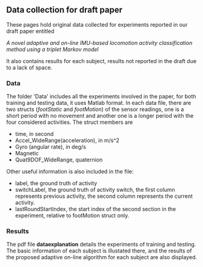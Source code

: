 ## Data collection for draft paper
These pages hold original data collected for experiments reported in our draft paper entitled 

_A novel adaptive and on-line IMU-based locomotion activity classification method using a triplet Markov model_

It also contains results for each subject, results not reported in the draft due to a lack of space.

### Data

The folder 'Data' includes all the experiments involved in the paper, for both training and testing data, it uses Matlab format. In each data file, there are two structs (_footStatic_ and _footMotion_) of the sensor readings, one is a short period with no movement and another one is a longer period with the four considered activities. The struct members are
 - time, in second
 - Accel_WideRange(acceleration), in m/s^2
 - Gyro (angular rate), in deg/s
 - Magnetic
 - Quat9DOF_WideRange, quaternion
    
Other useful information is also included in the file:
 - label, the ground truth of activity
 - switchLabel, the ground truth of activity switch, the first column represents previous activity, the second column represents the current activity.
  - lastRoundStartIndex, the start index of the second section in the experiment, relative to footMotion struct only.

### Results

The pdf file **dataexplanation** details the experiments of training and testing. The basic information of each subject is illustated there, and the results of the proposed adaptive on-line algorithm for each subject are also displayed.
